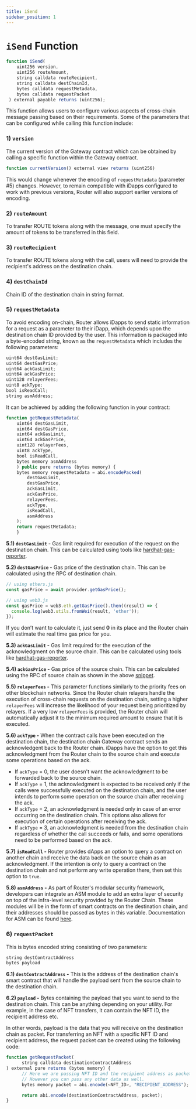```yaml
---
title: iSend
sidebar_position: 1
---
```


# `iSend` Function

```javascript
function iSend(
    uint256 version,
    uint256 routeAmount,
    string calldata routeRecipient,
    string calldata destChainId,
    bytes calldata requestMetadata,
    bytes calldata requestPacket
 ) external payable returns (uint256);
```

This function allows users to configure various aspects of cross-chain message passing based on their requirements. Some of the parameters that can be configured while calling this function include:

### 1) `version`

The current version of the Gateway contract which can be obtained by calling a specific function within the Gateway contract.

```javascript
function currentVersion() external view returns (uint256)
```

This would change whenever the encoding of `requestMetadata` (parameter #5) changes. However, to remain compatible with iDapps configured to work with previous versions, Router will also support earlier versions of encoding.

### 2) `routeAmount`

To transfer ROUTE tokens along with the message, one must specify the amount of tokens to be transferred in this field.

### 3) `routeRecipient`

To transfer ROUTE tokens along with the call, users will need to provide the recipient's address on the destination chain.

### 4) `destChainId`

Chain ID of the destination chain in string format.

### 5) `requestMetadata`

To avoid encoding on-chain, Router allows iDapps to send static information for a request as a parameter to their iDapp, which depends upon the destination chain ID provided by the user. This information is packaged into a byte-encoded string, known as the `requestMetadata` which includes the following parameters:

```javascript
uint64 destGasLimit;
uint64 destGasPrice;
uint64 ackGasLimit;
uint64 ackGasPrice;
uint128 relayerFees;
uint8 ackType;
bool isReadCall;
string asmAddress;
```

It can be achieved by adding the following function in your contract:

```javascript
function getRequestMetadata(
    uint64 destGasLimit,
    uint64 destGasPrice,
    uint64 ackGasLimit,
    uint64 ackGasPrice,
    uint128 relayerFees,
    uint8 ackType,
    bool isReadCall,
    bytes memory asmAddress
    ) public pure returns (bytes memory) {
    bytes memory requestMetadata = abi.encodePacked(
        destGasLimit,
        destGasPrice,
        ackGasLimit,
        ackGasPrice,
        relayerFees,
        ackType,
        isReadCall,
        asmAddress
    );
    return requestMetadata;
    }
```

**5.1) `destGasLimit` -** Gas limit required for execution of the request on the destination chain. This can be calculated using tools like [hardhat-gas-reporter](https://www.npmjs.com/package/hardhat-gas-reporter).

**5.2) `destGasPrice` -** Gas price of the destination chain. This can be calculated using the RPC of destination chain.

   ```jsx
   // using ethers.js
   const gasPrice = await provider.getGasPrice();

   // using web3.js
   const gasPrice = web3.eth.getGasPrice().then((result) => {
     console.log(web3.utils.fromWei(result, 'ether'));
   });
   ```

   If you don’t want to calculate it, just send **0** in its place and the Router chain will estimate the real time gas price for you.

**5.3) `ackGasLimit` -** Gas limit required for the execution of the acknowledgment on the source chain. This can be calculated using tools like [hardhat-gas-reporter](https://www.npmjs.com/package/hardhat-gas-reporter).

**5.4) `ackGasPrice` -** Gas price of the source chain. This can be calculated using the RPC of source chain as shown in the above [snippet](#5-requestmetadata).

**5.5) `relayerFees` -** This parameter functions similarly to the priority fees on other blockchain networks. Since the Router chain relayers handle the execution of cross-chain requests on the destination chain, setting a higher `relayerFees` will increase the likelihood of your request being prioritized by relayers. If a very low `relayerFees` is provided, the Router chain will automatically adjust it to the minimum required amount to ensure that it is executed. 

**5.6) `ackType` -** When the contract calls have been executed on the destination chain, the destination chain Gateway contract sends an acknowledgent back to the Router chain. iDapps have the option to get this acknowledgment from the Router chain to the source chain and execute some operations based on the ack.
   - If `ackType` = 0, the user doesn't want the acknowledgment to be forwarded back to the source chain.
   - If `ackType` = 1, the acknowledgment is expected to be received only if the calls were successfully executed on the destination chain, and the user intends to perform some operation on the source chain after receiving the ack.
   - If `ackType` = 2, an acknowledgment is needed only in case of an error occurring on the destination chain. This options also allows for execution of certain operations after receiving the ack.
   - If `ackType` = 3, an acknowledgment is needed from the destination chain regardless of whether the call succeeds or fails, and some operations need to be performed based on the ack. 

**5.7) `isReadCall` -** Router provides dApps an option to query a contract on another chain and receive the data back on the source chain as an acknowledgment. If the intention is only to query a contract on the destination chain and not perform any write operation there, then set this option to `true`.

**5.8) `asmAddress` -** As part of Router's modular security framework, developers can integrate an ASM module to add an extra layer of security on top of the infra-level security provided by the Router Chain. These modules will be in the form of smart contracts on the destination chain, and their addresses should be passed as bytes in this variable. Documentation for ASM can be found [here](../../key-concepts/additional-security-modules).

### 6) `requestPacket`

This is bytes encoded string consisting of two parameters:

```javascript
string destContractAddress
bytes payload
```

**6.1) `destContractAddress` -** This is the address of the destination chain's smart contract that will handle the payload sent from the source chain to the destination chain.

**6.2) `payload` -** Bytes containing the payload that you want to send to the destination chain. This can be anything depending on your utility. For example, in the case of NFT transfers, it can contain the NFT ID, the recipient address etc. 


In other words, payload is the data that you will receive on the destination chain as packet. For transferring an NFT with a specific NFT ID and recipient address, the request packet can be created using the following code:

   ```javascript
   function getRequestPacket(
         string calldata destinationContractAddress
   ) external pure returns (bytes memory) {
         // Here we are passing NFT ID and the recipient address as packet.
         // However you can pass any other data as well.
         bytes memory packet = abi.encode(<NFT_ID>, "RECIPIENT_ADDRESS");

         return abi.encode(destinationContractAddress, packet);
   }
   ```
